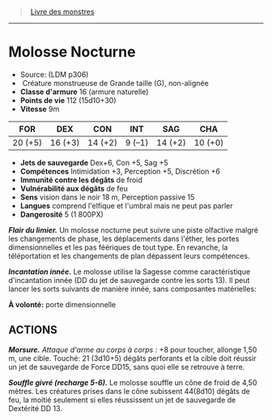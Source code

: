 ﻿> [Livre des monstres](tome_of_beasts.md)

---

# Molosse Nocturne

- Source: (LDM p306)
-  Créature monstrueuse de Grande taille (G), non-alignée
- **Classe d'armure** 16 (armure naturelle)
- **Points de vie** 112 (15d10+30)
- **Vitesse** 9m

|FOR|DEX|CON|INT|SAG|CHA|
|---|---|---|---|---|---|
|20 (+5)|16 (+3)|14 (+2)|9 (–1)|14 (+2)|10 (+0)|

- **Jets de sauvegarde** Dex+6, Con +5, Sag +5
- **Compétences** Intimidation +3, Perception +5, Discrétion +6
- **Immunité contre les dégâts** de froid
- **Vulnérabilité aux dégâts** de feu
- **Sens** vision dans le noir 18 m, Perception passive 15
- **Langues** comprend l'elfique et l'umbral mais ne peut pas parler
- **Dangerosité** 5 (1 800PX)

**_Flair du limier._** Un molosse nocturne peut suivre une piste olfactive malgré les changements de phase, les déplacements dans l'éther, les portes dimensionnelles et les pas féériques de tout type. En revanche, la téléportation et les changements de plan
dépassent leurs compétences.

**_Incantation innée._** Le molosse utilise la Sagesse comme caractéristique d'incantation innée (DD du jet de sauvegarde contre les sorts 13). Il peut lancer les sorts suivants de manière innée, sans composantes matérielles:

**À volonté:** porte dimensionnelle

## ACTIONS

**_Morsure._** _Attaque d'arme au corps à corps :_ +8 pour toucher, allonge 1,50 m, une cible. Touché: 21 (3d10+5) dégâts perforants et la cible doit réussir un jet de sauvegarde de Force DD15, sans quoi elle se retrouve à terre.

**_Souffle givré (recharge 5-6)._** Le molosse souffle un cône de froid de 4,50 mètres. Les créatures prises dans le cône subissent 44(8d10) dégâts de feu, la moitié seulement si elles réussissent un jet de sauvegarde de Dextérité DD 13.

